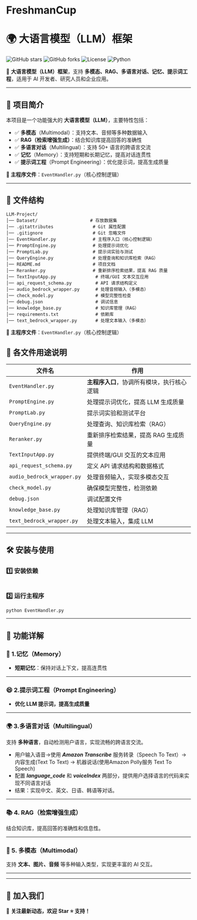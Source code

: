 # FreshmanCup
# 🌍 大语言模型（LLM）框架

![GitHub stars](https://img.shields.io/github/stars/yourusername/LLM-Project?style=social)
![GitHub forks](https://img.shields.io/github/forks/yourusername/LLM-Project?style=social)
![License](https://img.shields.io/badge/license-MIT-green)
![Python](https://img.shields.io/badge/python-3.8%2B-blue)

🚀 **大语言模型（LLM）框架**，支持 **多模态、RAG、多语言对话、记忆、提示词工程**，适用于 AI 开发者、研究人员和企业应用。

---

## 📖 **项目简介**
本项目是一个功能强大的 **大语言模型（LLM）**，主要特性包括：
- ✅ **多模态**（Multimodal）：支持文本、音频等多种数据输入
- ✅ **RAG（检索增强生成）**：结合知识库提高回答的准确性
- ✅ **多语言对话**（Multilingual）：支持 50+ 语言的跨语言交流
- ✅ **记忆**（Memory）：支持短期和长期记忆，提高对话连贯性
- ✅ **提示词工程**（Prompt Engineering）：优化提示词，提高生成质量

**📌 主程序文件**：`EventHandler.py`（核心控制逻辑）

---

## 📂 **文件结构**
```plaintext
LLM-Project/
│── Dataset/                    # 存放数据集
│── .gitattributes               # Git 属性配置
│── .gitignore                   # Git 忽略文件
│── EventHandler.py              # 主程序入口（核心控制逻辑）
│── PromptEngine.py              # 处理提示词优化
│── PromptLab.py                 # 提示词实验与测试
│── QueryEngine.py               # 处理查询和知识库检索（RAG）
│── README.md                    # 项目文档
│── Reranker.py                  # 重新排序检索结果，提高 RAG 质量
│── TextInputApp.py               # 终端/GUI 文本交互应用
│── api_request_schema.py         # API 请求结构定义
│── audio_bedrock_wrapper.py      # 处理音频输入（多模态）
│── check_model.py                # 模型完整性检查
│── debug.json                    # 调试信息
│── knowledge_base.py             # 知识库管理（RAG）
│── requirements.txt              # 依赖库
│── text_bedrock_wrapper.py       # 处理文本输入（多模态）
```
**📌 主程序文件**：`EventHandler.py`（核心控制逻辑）

## 📝 **各文件用途说明**
| 文件名 | 作用 |
|--------|----------------------------------|
| `EventHandler.py` | **主程序入口**，协调所有模块，执行核心逻辑 |
| `PromptEngine.py` | 处理提示词优化，提高 LLM 生成质量 |
| `PromptLab.py` | 提示词实验和测试平台 |
| `QueryEngine.py` | 处理查询、知识库检索（RAG） |
| `Reranker.py` | 重新排序检索结果，提高 RAG 生成质量 |
| `TextInputApp.py` | 提供终端/GUI 交互的文本应用 |
| `api_request_schema.py` | 定义 API 请求结构和数据格式 |
| `audio_bedrock_wrapper.py` | 处理音频输入，实现多模态交互 |
| `check_model.py` | 确保模型完整性，检测依赖 |
| `debug.json` | 调试配置文件 |
| `knowledge_base.py` | 处理知识库管理（RAG） |
| `text_bedrock_wrapper.py` | 处理文本输入，集成 LLM |

---

## 🛠 **安装与使用**
### 1️⃣ **安装依赖**
```sh

```
### 2️⃣ **运行主程序**
```sh
python EventHandler.py
```
---

## 🎯 **功能详解**
### 🧠 1.记忆（Memory）
- **短期记忆**：保持对话上下文，提高连贯性


---

###  :smile: 2.提示词工程（Prompt Engineering）
- **优化 LLM 提示词，提高生成质量**



---

### 🌍 3.多语言对话（Multilingual）
支持 **多种语言**，自动检测用户语言，实现流畅的跨语言交流。
- 用户输入语音->使用 ***Amazon Transcribe*** 服务转录（Speech To Text）-> 内容生成(Text To Text) -> 机器说话(使用Amazon Polly服务 Text To Speech)
- 配置 ***language_code*** 和 ***voiceIndex*** 两部分，提供用户选择语言的代码来实现不同语言对话
- 结果：实现中文、英文、日语、韩语等对话。
  

---

### 📚 4. RAG（检索增强生成）
结合知识库，提高回答的准确性和信息性。



---

### 🎨 5. 多模态（Multimodal）
支持 **文本、图片、音频** 等多种输入类型，实现更丰富的 AI 交互。



---
---

## 🚀 **加入我们**
📢 **关注最新动态，欢迎 Star ⭐️ 支持！**  
